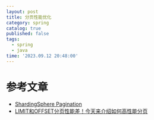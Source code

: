 ```yaml
---
layout: post
title: 分页性能优化
category: spring
catalog: true
published: false
tags:
  - spring
  - java
time: '2023.09.12 20:48:00'
---
```


# 参考文章
- [ShardingSphere Pagination](https://shardingsphere.apache.org/document/5.0.0-alpha/en/features/sharding/use-norms/pagination/#performance-bottleneck)
- [LIMIT和OFFSET分页性能差！今天来介绍如何高性能分页](https://www.51cto.com/article/718182.html)